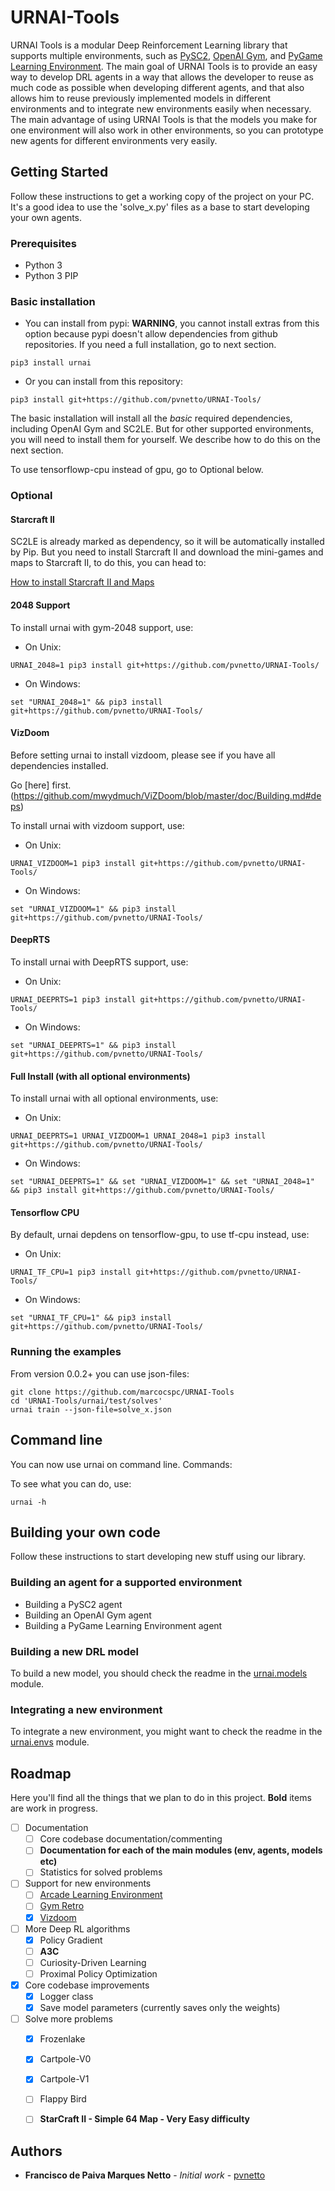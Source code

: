 # URNAI-Tools
URNAI Tools is a modular Deep Reinforcement Learning library that supports multiple environments, such as [PySC2](https://github.com/deepmind/pysc2), [OpenAI Gym](https://github.com/openai/gym), and [PyGame Learning Environment](https://github.com/ntasfi/PyGame-Learning-Environment). The main goal of URNAI Tools is to provide an easy way to develop DRL agents in a way that allows the developer to reuse as much code as possible when developing different agents, and that also allows him to reuse previously implemented models in different environments and to integrate new environments easily when necessary. The main advantage of using URNAI Tools is that the models you make for one environment will also work in other environments, so you can prototype new agents for different environments very easily.

## Getting Started

Follow these instructions to get a working copy of the project on your PC. It's a good idea to use the 'solve_x.py' files as a base to start developing your own agents.

### Prerequisites

- Python 3
- Python 3 PIP

### Basic installation

- You can install from pypi:
**WARNING**, you cannot install extras from this option because pypi doesn't allow dependencies from github repositories. If you need a full installation, go to next section.
```
pip3 install urnai
```

- Or you can install from this repository:
```
pip3 install git+https://github.com/pvnetto/URNAI-Tools/ 
```

The basic installation will install all the *basic* required dependencies, including OpenAI Gym and SC2LE. But for other supported environments, you will need to install them for yourself. We describe how to do this on the next section. 

To use tensorflowp-cpu instead of gpu, go to Optional below.

### Optional

#### Starcraft II

SC2LE is already marked as dependency, so it will be automatically installed by Pip. But you need to install Starcraft II and download the mini-games and maps to Starcraft II, to do this, you can head to:

[How to install Starcraft II and Maps](https://github.com/deepmind/pysc2#get-starcraft-ii) 

#### 2048 Support

To install urnai with gym-2048 support, use:

- On Unix:
```
URNAI_2048=1 pip3 install git+https://github.com/pvnetto/URNAI-Tools/ 
```

- On Windows:
```
set "URNAI_2048=1" && pip3 install git+https://github.com/pvnetto/URNAI-Tools/ 
```

#### VizDoom

Before setting urnai to install vizdoom, please see if you have all dependencies installed.

Go [here] first.(https://github.com/mwydmuch/ViZDoom/blob/master/doc/Building.md#deps)

To install urnai with vizdoom support, use:

- On Unix:
```
URNAI_VIZDOOM=1 pip3 install git+https://github.com/pvnetto/URNAI-Tools/ 
```

- On Windows:
```
set "URNAI_VIZDOOM=1" && pip3 install git+https://github.com/pvnetto/URNAI-Tools/ 
```

#### DeepRTS 

To install urnai with DeepRTS support, use:

- On Unix:
```
URNAI_DEEPRTS=1 pip3 install git+https://github.com/pvnetto/URNAI-Tools/ 
```

- On Windows:
```
set "URNAI_DEEPRTS=1" && pip3 install git+https://github.com/pvnetto/URNAI-Tools/ 
```

#### Full Install (with all optional environments)

To install urnai with all optional environments, use:

- On Unix:
```
URNAI_DEEPRTS=1 URNAI_VIZDOOM=1 URNAI_2048=1 pip3 install git+https://github.com/pvnetto/URNAI-Tools/ 
```

- On Windows:
```
set "URNAI_DEEPRTS=1" && set "URNAI_VIZDOOM=1" && set "URNAI_2048=1" && pip3 install git+https://github.com/pvnetto/URNAI-Tools/ 
```

#### Tensorflow CPU

By default, urnai depdens on tensorflow-gpu, to use tf-cpu instead, use:

- On Unix:
```
URNAI_TF_CPU=1 pip3 install git+https://github.com/pvnetto/URNAI-Tools/ 
```

- On Windows:
```
set "URNAI_TF_CPU=1" && pip3 install git+https://github.com/pvnetto/URNAI-Tools/ 
```
### Running the examples

From version 0.0.2+ you can use json-files:

```
git clone https://github.com/marcocspc/URNAI-Tools 
cd 'URNAI-Tools/urnai/test/solves'
urnai train --json-file=solve_x.json
```

## Command line

You can now use urnai on command line. Commands:

To see what you can do, use:
```
urnai -h
```

## Building your own code

Follow these instructions to start developing new stuff using our library.

### Building an agent for a supported environment

- Building a PySC2 agent
- Building an OpenAI Gym agent
- Building a PyGame Learning Environment agent

### Building a new DRL model

To build a new model, you should check the readme in the [urnai.models](https://github.com/pvnetto/URNAI-Tools/tree/master/urnai/models) module.

### Integrating a new environment

To integrate a new environment, you might want to check the readme in the [urnai.envs](https://github.com/pvnetto/URNAI-Tools/tree/master/urnai/envs) module.

## Roadmap

Here you'll find all the things that we plan to do in this project. **Bold** items are work in progress.

* [ ] Documentation
  * [ ] Core codebase documentation/commenting
  * [ ] **Documentation for each of the main modules (env, agents, models etc)**
  * [ ] Statistics for solved problems
* [ ] Support for new environments
  * [ ] [Arcade Learning Environment](https://github.com/mgbellemare/Arcade-Learning-Environment)
  * [ ] [Gym Retro](https://github.com/openai/retro)
  * [X] [Vizdoom](https://github.com/mwydmuch/ViZDoom)
* [ ] More Deep RL algorithms
  * [X] Policy Gradient
  * [ ] **A3C**
  * [ ] Curiosity-Driven Learning
  * [ ] Proximal Policy Optimization
* [X] Core codebase improvements
  * [X] Logger class
  * [X] Save model parameters (currently saves only the weights)
* [ ] Solve more problems
  * [X] Frozenlake
  * [X] Cartpole-V0
  * [X] Cartpole-V1
  * [ ] Flappy Bird
  * [ ] **StarCraft II - Simple 64 Map - Very Easy difficulty**



## Authors

* **Francisco de Paiva Marques Netto** - *Initial work* - [pvnetto](https://github.com/pvnetto)
